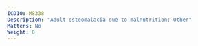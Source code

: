 ```yaml
---
ICD10: M8338
Description: "Adult osteomalacia due to malnutrition: Other"
Matters: No
Weight: 0
---
```

